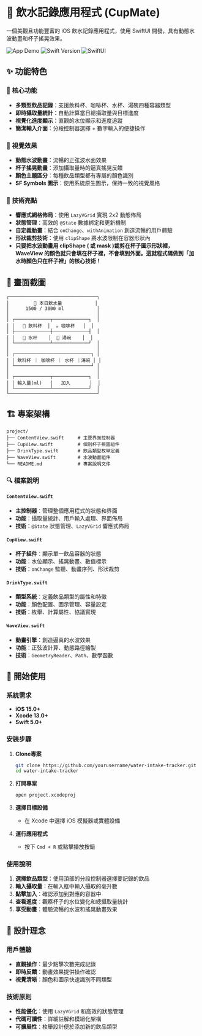 # 🧊 飲水記錄應用程式 (CupMate)

一個美觀且功能豐富的 iOS 飲水記錄應用程式，使用 SwiftUI 開發，具有動態水波動畫和杯子搖晃效果。

![App Demo](https://img.shields.io/badge/Platform-iOS%2015%2B-blue)
![Swift Version](https://img.shields.io/badge/Swift-5.0-orange)
![SwiftUI](https://img.shields.io/badge/UI-SwiftUI-green)

## ✨ 功能特色

### 🎯 核心功能
- **多類型飲品記錄**：支援飲料杯、咖啡杯、水杯、湯碗四種容器類型
- **即時攝取量統計**：自動計算當日總攝取量與目標進度
- **視覺化進度顯示**：直觀的水位顯示和進度追蹤
- **簡潔輸入介面**：分段控制器選擇 + 數字輸入的便捷操作

### 🎨 視覺效果
- **動態水波動畫**：流暢的正弦波水面效果
- **杯子搖晃動畫**：添加攝取量時的逼真搖晃反饋
- **顏色主題區分**：每種飲品類型都有專屬的顏色識別
- **SF Symbols 圖示**：使用系統原生圖示，保持一致的視覺風格

### 🔧 技術亮點
- **響應式網格佈局**：使用 `LazyVGrid` 實現 2x2 動態佈局
- **狀態管理**：高效的 `@State` 數據綁定和更新機制
- **自定義動畫**：結合 `onChange`、`withAnimation` 創造流暢的用戶體驗
- **形狀裁剪技術**：使用 `clipShape` 將水波限制在容器形狀內
- **只要把水波動畫用 clipShape ( 或 mask )裁剪在杯子圖示形狀裡，WaveView 的顏色就只會填在杯子裡，不會填到外面。這就程式碼做到「加水時顏色只在杯子裡」的核心技術！**

## 📱 畫面截圖

```
┌────────────────────────────────┐
│         🧊 本日飲水量            │
│      1500 / 3000 ml            │
│                                │
│ ┌─────────────┬─────────────┐  │
│ │   🍷 飲料杯  │  ☕️ 咖啡杯   │  │
│ ├─────────────┼─────────────┤  │
│ │   🍺 水杯    │  🥣 湯碗    │  │
│ └─────────────┴─────────────┘  │
│                                │
│ ┌────────────────────────────┐ │
│ │ 飲料杯 ｜ 咖啡杯 ｜ 水杯 ｜湯碗 │ │ 
│ └────────────────────────────┘ │
│                                │
│ ┌─────────────┬─────────────┐  │
│ │ 輸入量(ml)   │   加入       │  │
│ └─────────────┴─────────────┘  │
└────────────────────────────────┘
```

## 🏗️ 專案架構

```
project/
├── ContentView.swift     # 主要界面控制器
├── CupView.swift         # 個別杯子視圖組件
├── DrinkType.swift       # 飲品類型枚舉定義
├── WaveView.swift        # 水波動畫組件
└── README.md             # 專案說明文件
```

### 🔍 檔案說明

#### `ContentView.swift`
- **主控制器**：管理整個應用程式的狀態和界面
- **功能**：攝取量統計、用戶輸入處理、界面佈局
- **技術**：`@State` 狀態管理、`LazyVGrid` 響應式佈局

#### `CupView.swift`
- **杯子組件**：顯示單一飲品容器的狀態
- **功能**：水位顯示、搖晃動畫、數值標示
- **技術**：`onChange` 監聽、動畫序列、形狀裁剪

#### `DrinkType.swift`
- **類型系統**：定義飲品類型的屬性和特徵
- **功能**：顏色配置、圖示管理、容量設定
- **技術**：枚舉、計算屬性、協議實現

#### `WaveView.swift`
- **動畫引擎**：創造逼真的水波效果
- **功能**：正弦波計算、動態路徑繪製
- **技術**：`GeometryReader`、`Path`、數學函數



## 🚀 開始使用

### 系統需求
- **iOS 15.0+**
- **Xcode 13.0+**
- **Swift 5.0+**

### 安裝步驟

1. **Clone專案**
   ```bash
   git clone https://github.com/yourusername/water-intake-tracker.git
   cd water-intake-tracker
   ```

2. **打開專案**
   ```bash
   open project.xcodeproj
   ```

3. **選擇目標設備**
   - 在 Xcode 中選擇 iOS 模擬器或實體設備

4. **運行應用程式**
   - 按下 `Cmd + R` 或點擊播放按鈕

### 使用說明

1. **選擇飲品類型**：使用頂部的分段控制器選擇要記錄的飲品
2. **輸入攝取量**：在輸入框中輸入攝取的毫升數
3. **點擊加入**：確認添加到對應的容器中
4. **查看進度**：觀察杯子的水位變化和總攝取量統計
5. **享受動畫**：體驗流暢的水波和搖晃動畫效果

## 🎯 設計理念

### 用戶體驗
- **直觀操作**：最少點擊次數完成記錄
- **即時反饋**：動畫效果提供操作確認
- **視覺清晰**：顏色和圖示快速識別不同類型

### 技術原則
- **性能優化**：使用 `LazyVGrid` 和高效的狀態管理
- **代碼可讀性**：詳細註解和模組化架構
- **可擴展性**：枚舉設計便於添加新的飲品類型
